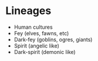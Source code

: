 # Lineages

- Human cultures
- Fey (elves, fawns, etc)
- Dark-fey (goblins, ogres, giants)
- Spirit (angelic like)
- Dark-spirit (demonic like)